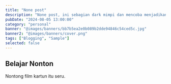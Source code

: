 ```yaml
---
title: "None post"
description: "None post, ini sebagian dark mimpi dan mencoba menjadikannya menjadi kenyataan."
pubDate: "2024-08-05 13:00:00"
category: "personal"
banner: "@images/banners/bb7b5ea2e0b089b2dde94846c54ced5c.jpg"
banner2: "@images/banners/cover.png"
tags: ["Blogging", "Sample"]
selected: false
---
```


## Belajar Nonton
Nontong film kartun itu seru.

